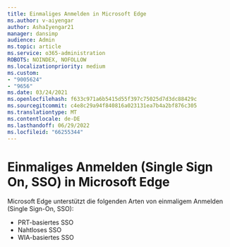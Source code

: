 ```yaml
---
title: Einmaliges Anmelden in Microsoft Edge
ms.author: v-aiyengar
author: AshaIyengar21
manager: dansimp
audience: Admin
ms.topic: article
ms.service: o365-administration
ROBOTS: NOINDEX, NOFOLLOW
ms.localizationpriority: medium
ms.custom:
- "9005624"
- "9656"
ms.date: 03/24/2021
ms.openlocfilehash: f633c971a6b5415d55f397c75025d7d3dc88429c
ms.sourcegitcommit: c4e8c29a94f840816a023131ea7b4a2bf876c305
ms.translationtype: MT
ms.contentlocale: de-DE
ms.lasthandoff: 06/29/2022
ms.locfileid: "66255344"
---
```

# <a name="single-sign-on-sso-in-microsoft-edge"></a>Einmaliges Anmelden (Single Sign On, SSO) in Microsoft Edge

Microsoft Edge unterstützt die folgenden Arten von einmaligem Anmelden (Single Sign-On, SSO):
- PRT-basiertes SSO
- Nahtloses SSO
- WIA-basiertes SSO
